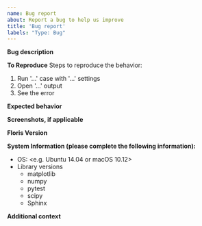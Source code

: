 ```yaml
---
name: Bug report
about: Report a bug to help us improve
title: 'Bug report'
labels: "Type: Bug"
---
```


**Bug description**
<A clear and concise description of the bug.>

**To Reproduce**
<Update the following list with your specific information.>
Steps to reproduce the behavior:
1. Run '...' case with '...' settings
2. Open '...' output
3. See the error

**Expected behavior**
<A clear and concise description of what you expected to happen.>

**Screenshots, if applicable**
<Add screenshots to help explain your problem.>

**Floris Version**
<Please provide as much detail as possible including git commit or version from pip.>

**System Information (please complete the following information):** 
 - OS: <e.g. Ubuntu 14.04 or macOS 10.12>
 - Library versions
   * matplotlib
   * numpy
   * pytest
   * scipy
   * Sphinx

**Additional context**
<Add any other context about the problem here.>
